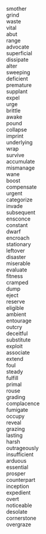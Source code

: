 smother  
grind  
waste  
vital  
abut  
range  
advocate  
superficial  
dissipate  
alter  
sweeping  
deficient  
premature  
supplant  
expel  
urge  
brittle  
awake  
pound  
collapse  
imprint  
underlying  
wrap  
survive  
accumulate  
mismanage  
wane  
boost  
compensate  
urgent  
categorize  
invade  
subsequent  
ensconce  
constant  
dwarf  
encroach  
stationary  
leftover  
disaster  
miserable  
evaluate  
fitness  
cramped  
dump  
eject  
reserve  
eligible  
ambient  
entourage  
outcry  
deceitful  
substitute  
exploit  
associate  
extend  
foul  
steady  
fulfill  
primal  
rouse  
grading  
complacence  
fumigate  
occupy  
reveal  
grazing  
lasting  
harsh  
outrageously  
insufficient  
arduous  
essential  
prosper  
counterpart  
inception  
expedient  
overt  
noticeable  
desolate  
cornerstone  
overgraze  
